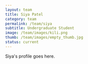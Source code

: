 ```yaml
---
layout: team
title: Siya Patel
category: team
permalink: /team/siya
subtitle: Undergraduate Student
image: /team/images/kili.png
thumb: /team/images/empty_thumb.jpg
status: current
---
```


Siya's profile goes here.